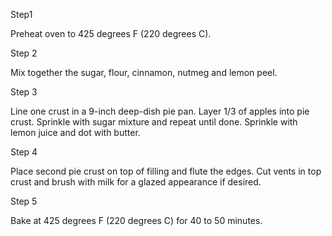  Step1

Preheat oven to 425 degrees F (220 degrees C).

 Step 2

Mix together the sugar, flour, cinnamon, nutmeg and lemon peel.

 Step 3

Line one crust in a 9-inch deep-dish pie pan. Layer 1/3 of apples into pie crust. Sprinkle with sugar mixture and repeat until done. Sprinkle with lemon juice and dot with butter.

 Step 4

Place second pie crust on top of filling and flute the edges. Cut vents in top crust and brush with milk for a glazed appearance if desired.

 Step 5
 
Bake at 425 degrees F (220 degrees C) for 40 to 50 minutes.